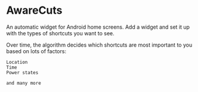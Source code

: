 AwareCuts
=========
An automatic widget for Android home screens.  Add a widget and set it up with the types of shortcuts you want to see.

Over time, the algorithm decides which shortcuts are most important to you based on lots of factors:

    Location
    Time
    Power states

    and many more